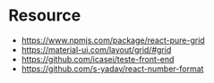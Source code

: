 # Resource

* https://www.npmjs.com/package/react-pure-grid
* https://material-ui.com/layout/grid/#grid
* https://github.com/icasei/teste-front-end
* https://github.com/s-yadav/react-number-format